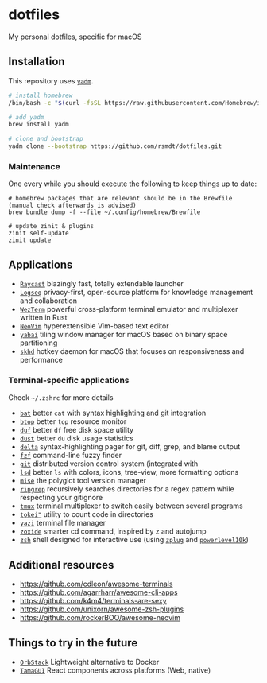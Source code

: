 # dotfiles

My personal dotfiles, specific for macOS

## Installation

This repository uses [`yadm`](https://yadm.io).

```sh
# install homebrew
/bin/bash -c "$(curl -fsSL https://raw.githubusercontent.com/Homebrew/install/HEAD/install.sh)"

# add yadm
brew install yadm

# clone and bootstrap
yadm clone --bootstrap https://github.com/rsmdt/dotfiles.git
```

### Maintenance

One every while you should execute the following to keep things up to date:

```
# homebrew packages that are relevant should be in the Brewfile (manual check afterwards is advised)
brew bundle dump -f --file ~/.config/homebrew/Brewfile

# update zinit & plugins
zinit self-update
zinit update
```

## Applications

- [`Raycast`](https://www.raycast.com/) blazingly fast, totally extendable launcher
- [`Logseq`](https://logseq.com/) privacy-first, open-source platform for knowledge management and collaboration
- [`WezTerm`](https://wezfurlong.org/wezterm/) powerful cross-platform terminal emulator and multiplexer written in Rust
- [`NeoVim`](https://neovim.io/) hyperextensible Vim-based text editor
- [`yabai`](https://github.com/koekeishiya/yabai) tiling window manager for macOS based on binary space partitioning
- [`skhd`](https://github.com/koekeishiya/skhd) hotkey daemon for macOS that focuses on responsiveness and performance

### Terminal-specific applications

Check `~/.zshrc` for more details

- [`bat`](https://github.com/sharkdp/bat) better `cat` with syntax highlighting and git integration
- [`btop`](https://github.com/aristocratos/btop) better `top` resource monitor
- [`duf`](https://github.com/muesli/duf) better `df` free disk space utility
- [`dust`](https://github.com/bootandy/dust) better `du` disk usage statistics
- [`delta`](https://github.com/dandavison/delta) syntax-highlighting pager for git, diff, grep, and blame output
- [`fzf`](https://junegunn.github.io/fzf/) command-line fuzzy finder
- [`git`](https://git-scm.com/) distributed version control system (integrated with
- [`lsd`](https://github.com/lsd-rs/lsd) better `ls` with colors, icons, tree-view, more formatting options
- [`mise`](https://mise.jdx.dev/) the polyglot tool version manager
- [`ripgrep`](https://github.com/BurntSushi/ripgrep) recursively searches directories for a regex pattern while respecting your gitignore
- [`tmux`](https://github.com/tmux/tmux/wiki) terminal multiplexer to switch easily between several programs
- [`tokei"`](https://docs.rs/tokei/latest/tokei/) utility to count code in directories
- [`yazi`](https://github.com/sxyazi/yazi) terminal file manager
- [`zoxide`](https://github.com/ajeetdsouza/zoxide) smarter cd command, inspired by z and autojump
- [`zsh`](https://www.zsh.org/) shell designed for interactive use (using [`zplug`](https://github.com/zplug/zplug) and [`powerlevel10k`](https://github.com/romkatv/powerlevel10k))

## Additional resources

- https://github.com/cdleon/awesome-terminals
- https://github.com/agarrharr/awesome-cli-apps
- https://github.com/k4m4/terminals-are-sexy
- https://github.com/unixorn/awesome-zsh-plugins
- https://github.com/rockerBOO/awesome-neovim

## Things to try in the future

- [`OrbStack`](https://orbstack.dev/) Lightweight alternative to Docker
- [`TamaGUI`](https://tamagui.dev/) React components across platforms (Web, native)
